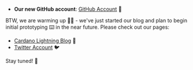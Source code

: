 * **Our new GitHub account**: [GitHub Account](https://github.com/cardano-lightning) 🐙

BTW, we are warming up 🏋️‍♂️ - we've just started our blog and plan to begin initial prototyping ⌨️ in the near future. Please check out our pages:

* [Cardano Lightning Blog](https://cardano-lightning.org) 📝
* [Twitter Account](https://x.com/CardanoLightnin) 🐦

Stay tuned! 🔔
